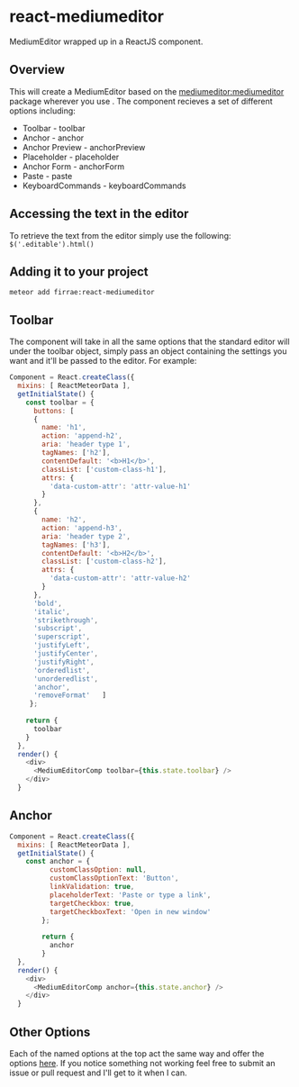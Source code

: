 # react-mediumeditor
MediumEditor wrapped up in a ReactJS component.

## Overview
This will create a MediumEditor based on the [mediumeditor:mediumeditor](https://github.com/yabwe/medium-editor) package wherever you use <MediumEditorComp />. The component recieves a set of different options including: 
* Toolbar - toolbar
* Anchor - anchor
* Anchor Preview - anchorPreview
* Placeholder - placeholder
* Anchor Form - anchorForm
* Paste - paste
* KeyboardCommands - keyboardCommands

## Accessing the text in the editor
To retrieve the text from the editor simply use the following: ``` $('.editable').html() ```

## Adding it to your project
```
meteor add firrae:react-mediumeditor
```

## Toolbar
The component will take in all the same options that the standard editor will under the toolbar object, simply pass an object containing the settings you want and it'll be passed to the editor. For example:
```javascript
Component = React.createClass({
  mixins: [ ReactMeteorData ],
  getInitialState() {
    const toolbar = {
      buttons: [ 
      { 
        name: 'h1', 
        action: 'append-h2', 
        aria: 'header type 1',
        tagNames: ['h2'], 
        contentDefault: '<b>H1</b>', 
        classList: ['custom-class-h1'], 
        attrs: {
          'data-custom-attr': 'attr-value-h1' 
        } 
      },
      { 
        name: 'h2',
        action: 'append-h3',
        aria: 'header type 2',
        tagNames: ['h3'],
        contentDefault: '<b>H2</b>',
        classList: ['custom-class-h2'],
        attrs: {
          'data-custom-attr': 'attr-value-h2'
        }
      },
      'bold', 
      'italic', 
      'strikethrough', 
      'subscript',
      'superscript',
      'justifyLeft',
      'justifyCenter',
      'justifyRight', 
      'orderedlist', 
      'unorderedlist', 
      'anchor', 
      'removeFormat'   ]
     };
    
    return {
      toolbar
    }
  },
  render() {
    <div>
      <MediumEditorComp toolbar={this.state.toolbar} />
    </div>
  }
```

## Anchor
```javascript
Component = React.createClass({
  mixins: [ ReactMeteorData ],
  getInitialState() {
    const anchor = {
          customClassOption: null,
          customClassOptionText: 'Button',
          linkValidation: true,
          placeholderText: 'Paste or type a link',
          targetCheckbox: true,
          targetCheckboxText: 'Open in new window'
        };
        
        return {
          anchor
        }
  },
  render() {
    <div>
      <MediumEditorComp anchor={this.state.anchor} />
    </div>
  }
```

## Other Options
Each of the named options at the top act the same way and offer the options [here](https://github.com/yabwe/medium-editor/blob/master/OPTIONS.md). If you notice something not working feel free to submit an issue or pull request and I'll get to it when I can.
